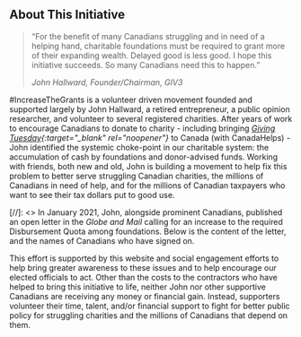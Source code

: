 ## About This Initiative

> “For the benefit of many Canadians struggling and in need of a helping hand, charitable foundations must be required to grant more of their expanding wealth. Delayed good is less good. I hope this initiative succeeds. So many Canadians need this to happen.”
>
> <cite>John Hallward, Founder/Chairman, GIV3</cite>

\#IncreaseTheGrants is a volunteer driven movement founded and supported largely by John Hallward, a retired entrepreneur, a public opinion researcher, and volunteer to several registered charities. After years of work to encourage Canadians to donate to charity - including bringing *[Giving Tuesday](https://givingtuesday.ca/){:target="_blank" rel="noopener"}* to Canada (with CanadaHelps) - John identified the systemic choke-point in our charitable system: the accumulation of cash by foundations and donor-advised funds. Working with friends, both new and old, John is building a movement to help fix this problem to better serve struggling Canadian charities, the millions of Canadians in need of help, and for the millions of Canadian taxpayers who want to see their tax dollars put to good use. 

[//]: <> In January 2021, John, alongside prominent Canadians, published an open letter in the *Globe and Mail* calling for an increase to the required Disbursement Quota among foundations. Below is the content of the letter, and the names of Canadians who have signed on.

This effort is supported by this website and social engagement efforts to help bring greater awareness to these issues and to help encourage our elected officials to act. Other than the costs to the contractors who have helped to bring this initiative to life, neither John nor other supportive Canadians are receiving any money or financial gain. Instead, supporters volunteer their time, talent, and/or financial support to fight for better public policy for struggling charities and the millions of Canadians that depend on them.